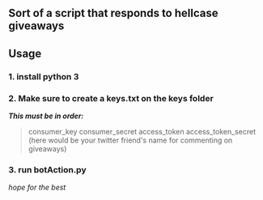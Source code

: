 ## Sort of a script that responds to hellcase giveaways

## Usage

### 1. install python 3

### 2. Make sure to create a keys.txt on the keys folder
***This must be in order:***
>consumer_key
>consumer_secret
>access_token
>access_token_secret
>(here would be your twitter friend's name for commenting on giveaways)

### 3. run botAction.py
*hope for the best*